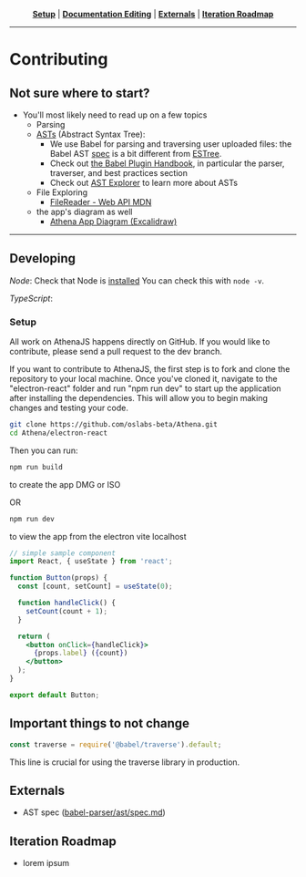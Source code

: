 <p align="center" class="toc">
<strong><a href="#setup">Setup</a></strong>
|
<strong><a href="#documentation-editing">Documentation Editing</a></strong>
|
<strong><a href="#externals">Externals</a></strong>
|
<strong><a href="#iteration-roadmap">Iteration Roadmap</a></strong>
</p>
<hr/>

# Contributing

## Not sure where to start?

- You'll most likely need to read up on a few topics
  - Parsing
  - [ASTs](https://en.wikipedia.org/wiki/Abstract_syntax_tree) (Abstract Syntax Tree): 
    - We use Babel for parsing and traversing user uploaded files:  the Babel AST [spec](https://github.com/babel/babel/blob/main/packages/babel-parser/ast/spec.md) is a bit different from [ESTree](https://github.com/estree/estree).
    - Check out [the Babel Plugin Handbook](https://github.com/thejameskyle/babel-handbook/blob/master/translations/en/plugin-handbook.md#babel-plugin-handbook), in particular the parser, traverser, and best practices section
    - Check out [AST Explorer](http://astexplorer.net/#/scUfOmVOG5) to learn more about ASTs
  - File Exploring
    - [FileReader - Web API MDN](https://developer.mozilla.org/en-US/docs/Web/API/FileReader)
  - the app's diagram as well
    - [Athena App Diagram (Excalidraw)](#)
<hr/>

## Developing


_Node_: Check that Node is [installed](https://nodejs.org/en/download/) You can check this with `node -v`.

_TypeScript_: 

### Setup

All work on AthenaJS happens directly on GitHub. If you would like to contribute, please send a pull request to the dev branch. 

If you want to contribute to AthenaJS, the first step is to fork and clone the repository to your local machine. Once you've cloned it, navigate to the "electron-react" folder and run "npm run dev" to start up the application after installing the dependencies. This will allow you to begin making changes and testing your code. 

```sh
git clone https://github.com/oslabs-beta/Athena.git
cd Athena/electron-react
```

Then you can run:

```sh
npm run build
```
to create the app DMG or ISO

OR

```sh
npm run dev
```

to view the app from the electron vite localhost

```jsx
// simple sample component
import React, { useState } from 'react';

function Button(props) {
  const [count, setCount] = useState(0);

  function handleClick() {
    setCount(count + 1);
  }

  return (
    <button onClick={handleClick}>
      {props.label} ({count})
    </button>
  );
}

export default Button;
``` 

## Important things to not change

```jsx title='electron-react/src/components/FileExplorer.jsx'
const traverse = require('@babel/traverse').default;
```

This line is crucial for using the traverse library in production.

## Externals

- AST spec ([babel-parser/ast/spec.md](https://github.com/babel/babel/blob/main/packages/babel-parser/ast/spec.md))

## Iteration Roadmap

- lorem ipsum

